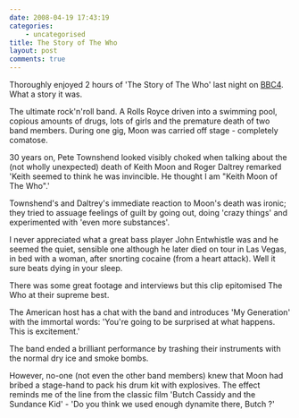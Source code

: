 ```yaml
---
date: 2008-04-19 17:43:19
categories:
    - uncategorised
title: The Story of The Who
layout: post
comments: true
---
```

Thoroughly enjoyed 2 hours of 'The Story of The Who' last night on
[BBC4](http://www.bbc.co.uk/bbcfour/listings/programme.shtml?day=yesterday&filename=20080418/20080418_2130_4544_15851_120&service_id=4544).
What a story it was.

The ultimate rock'n'roll band. A Rolls Royce driven into a swimming
pool, copious amounts of drugs, lots of girls and the premature death of
two band members. During one gig, Moon was carried off stage -
completely comatose.

30 years on, Pete Townshend looked visibly choked when talking about the
(not wholly unexpected) death of Keith Moon and Roger Daltrey remarked
'Keith seemed to think he was invincible. He thought I am "Keith Moon of
The Who".'

Townshend's and Daltrey's immediate reaction to Moon's death was ironic;
they tried to assuage feelings of guilt by going out, doing 'crazy
things' and experimented with 'even more substances'.

I never appreciated what a great bass player John Entwhistle was and he
seemed the quiet, sensible one although he later died on tour in Las
Vegas, in bed with a woman, after snorting cocaine (from a heart
attack). Well it sure beats dying in your sleep.

There was some great footage and interviews but this clip epitomised The
Who at their supreme best.

The American host has a chat with the band and introduces 'My
Generation' with the immortal words: 'You're going to be surprised at
what happens. This is excitement.'

The band ended a brilliant performance by trashing their instruments
with the normal dry ice and smoke bombs.

However, no-one (not even the other band members) knew that Moon had
bribed a stage-hand to pack his drum kit with explosives. The effect
reminds me of the line from the classic film 'Butch Cassidy and the
Sundance Kid' - 'Do you think we used enough dynamite there, Butch ?'
